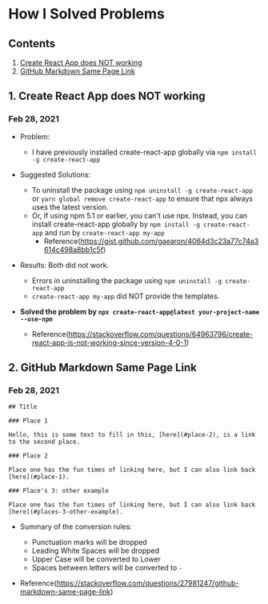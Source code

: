 # How I Solved Problems

## Contents

1. [Create React App does NOT working](#1-create-react-app-does-not-working)
2. [GitHub Markdown Same Page Link](#2-github-markdown-same-page-link)
  
## 1. Create React App does NOT working

### Feb 28, 2021

- Problem: 
  - I have previously installed create-react-app globally via `npm install -g create-react-app`

- Suggested Solutions: 
  - To uninstall the package using `npm uninstall -g create-react-app` or `yarn global remove create-react-app` to ensure that npx always uses the latest version.
  - Or, If using npm 5.1 or earlier, you can't use npx. Instead, you can install create-react-app globally by `npm install -g create-react-app` and run by `create-react-app my-app`
    - Reference(https://gist.github.com/gaearon/4064d3c23a77c74a3614c498a8bb1c5f) 

- Results: Both did not work.
  - Errors in uninstalling the package using `npm uninstall -g create-react-app`
  - `create-react-app my-app` did NOT provide the templates. 

- **Solved the problem by `npx create-react-app@latest your-project-name --use-npm`**
  - Reference(https://stackoverflow.com/questions/64963796/create-react-app-is-not-working-since-version-4-0-1) 

## 2. GitHub Markdown Same Page Link

### Feb 28, 2021

```
## Title

### Place 1

Hello, this is some text to fill in this, [here](#place-2), is a link to the second place.

### Place 2

Place one has the fun times of linking here, but I can also link back [here](#place-1).

### Place's 3: other example

Place one has the fun times of linking here, but I can also link back [here](#places-3-other-example).

```
- Summary of the conversion rules:
  - Punctuation marks will be dropped
  - Leading White Spaces will be dropped
  - Upper Case will be converted to Lower
  - Spaces between letters will be converted to `-`

- Reference(https://stackoverflow.com/questions/27981247/github-markdown-same-page-link)
